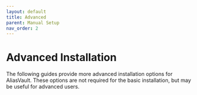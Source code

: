 ```yaml
---
layout: default
title: Advanced
parent: Manual Setup
nav_order: 2
---
```


# Advanced Installation
The following guides provide more advanced installation options for AliasVault. These options are not required for the basic installation, but may be useful for advanced users.
